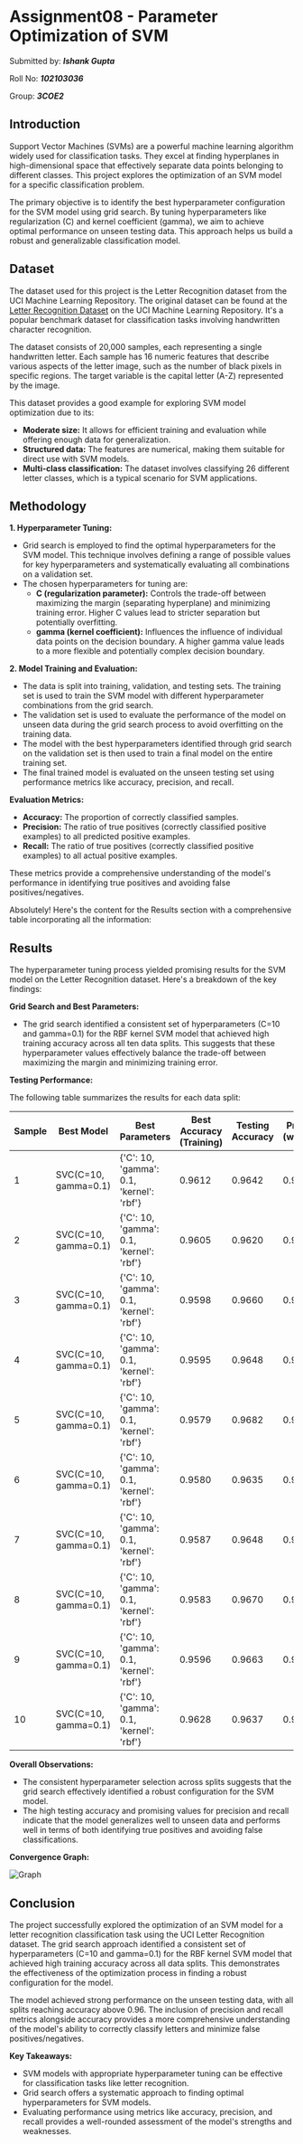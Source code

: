 # Assignment08 - Parameter Optimization of SVM
Submitted by: ***Ishank Gupta***

Roll No: ***102103036***

Group: ***3COE2***
## Introduction
Support Vector Machines (SVMs) are a powerful machine learning algorithm widely used for classification tasks. They excel at finding hyperplanes in high-dimensional space that effectively separate data points belonging to different classes. This project explores the optimization of an SVM model for a specific classification problem.

The primary objective is to identify the best hyperparameter configuration for the SVM model using grid search. By tuning hyperparameters like regularization (C) and kernel coefficient (gamma), we aim to achieve optimal performance on unseen testing data. This approach helps us build a robust and generalizable classification model.
## Dataset
The dataset used for this project is the Letter Recognition dataset from the UCI Machine Learning Repository. The original dataset can be found at the [Letter Recognition Dataset](http://archive.ics.uci.edu/ml/datasets/Letter+Recognition) on the UCI Machine Learning Repository. It's a popular benchmark dataset for classification tasks involving handwritten character recognition.

The dataset consists of 20,000 samples, each representing a single handwritten letter. Each sample has 16 numeric features that describe various aspects of the letter image, such as the number of black pixels in specific regions. The target variable is the capital letter (A-Z) represented by the image.

This dataset provides a good example for exploring SVM model optimization due to its:

- **Moderate size:** It allows for efficient training and evaluation while offering enough data for generalization.
- **Structured data:** The features are numerical, making them suitable for direct use with SVM models.
- **Multi-class classification:** The dataset involves classifying 26 different letter classes, which is a typical scenario for SVM applications.

## Methodology
**1. Hyperparameter Tuning:**

- Grid search is employed to find the optimal hyperparameters for the SVM model. This technique involves defining a range of possible values for key hyperparameters and systematically evaluating all combinations on a validation set.
- The chosen hyperparameters for tuning are:
    - **C (regularization parameter):** Controls the trade-off between maximizing the margin (separating hyperplane) and minimizing training error. Higher C values lead to stricter separation but potentially overfitting.
    - **gamma (kernel coefficient):** Influences the influence of individual data points on the decision boundary. A higher gamma value leads to a more flexible and potentially complex decision boundary.

**2. Model Training and Evaluation:**

- The data is split into training, validation, and testing sets. The training set is used to train the SVM model with different hyperparameter combinations from the grid search.
- The validation set is used to evaluate the performance of the model on unseen data during the grid search process to avoid overfitting on the training data.
- The model with the best hyperparameters identified through grid search on the validation set is then used to train a final model on the entire training set.
- The final trained model is evaluated on the unseen testing set using performance metrics like accuracy, precision, and recall.

**Evaluation Metrics:**

- **Accuracy:** The proportion of correctly classified samples.
- **Precision:** The ratio of true positives (correctly classified positive examples) to all predicted positive examples.
- **Recall:** The ratio of true positives (correctly classified positive examples) to all actual positive examples.

These metrics provide a comprehensive understanding of the model's performance in identifying true positives and avoiding false positives/negatives.

Absolutely! Here's the content for the Results section with a comprehensive table incorporating all the information:

## Results

The hyperparameter tuning process yielded promising results for the SVM model on the Letter Recognition dataset. Here's a breakdown of the key findings:

**Grid Search and Best Parameters:**

- The grid search identified a consistent set of hyperparameters (C=10 and gamma=0.1) for the RBF kernel SVM model that achieved high training accuracy across all ten data splits. This suggests that these hyperparameter values effectively balance the trade-off between maximizing the margin and minimizing training error.

**Testing Performance:**

The following table summarizes the results for each data split:

| Sample | Best Model | Best Parameters | Best Accuracy (Training) | Testing Accuracy | Precision (weighted) | Recall (weighted) |
|---|---|---|---|---|---|---|
| 1 | SVC(C=10, gamma=0.1) | {'C': 10, 'gamma': 0.1, 'kernel': 'rbf'} | 0.9612 | 0.9642 | 0.9648 | 0.9642 |
| 2 | SVC(C=10, gamma=0.1) | {'C': 10, 'gamma': 0.1, 'kernel': 'rbf'} | 0.9605 | 0.9620 | 0.9626 | 0.9620 |
| 3 | SVC(C=10, gamma=0.1) | {'C': 10, 'gamma': 0.1, 'kernel': 'rbf'} | 0.9598 | 0.9660 | 0.9666 | 0.9660 |
| 4 | SVC(C=10, gamma=0.1) | {'C': 10, 'gamma': 0.1, 'kernel': 'rbf'} | 0.9595 | 0.9648 | 0.9654 | 0.9648 |
| 5 | SVC(C=10, gamma=0.1) | {'C': 10, 'gamma': 0.1, 'kernel': 'rbf'} | 0.9579 | 0.9682 | 0.9684 | 0.9682 |
| 6 | SVC(C=10, gamma=0.1) | {'C': 10, 'gamma': 0.1, 'kernel': 'rbf'} | 0.9580 | 0.9635 | 0.9638 | 0.9635 |
| 7 | SVC(C=10, gamma=0.1) | {'C': 10, 'gamma': 0.1, 'kernel': 'rbf'} | 0.9587 | 0.9648 | 0.9653 | 0.9648 |
| 8 | SVC(C=10, gamma=0.1) | {'C': 10, 'gamma': 0.1, 'kernel': 'rbf'} | 0.9583 | 0.9670 | 0.9672 | 0.9670 |
| 9 | SVC(C=10, gamma=0.1) | {'C': 10, 'gamma': 0.1, 'kernel': 'rbf'} | 0.9596 | 0.9663 | 0.9668 | 0.9663 |
| 10 | SVC(C=10, gamma=0.1) | {'C': 10, 'gamma': 0.1, 'kernel': 'rbf'} | 0.9628 | 0.9637 | 0.9642 | 0.9637 |

**Overall Observations:**

- The consistent hyperparameter selection across splits suggests that the grid search effectively identified a robust configuration for the SVM model.
- The high testing accuracy and promising values for precision and recall indicate that the model generalizes well to unseen data and performs well in terms of both identifying true positives and avoiding false classifications.

**Convergence Graph:**

![Graph](https://github.com/Barbaaryan/ParameterOptimization/blob/main/ConvergenceGraph.png?raw=true)

## Conclusion

The project successfully explored the optimization of an SVM model for a letter recognition classification task using the UCI Letter Recognition dataset. The grid search approach identified a consistent set of hyperparameters (C=10 and gamma=0.1) for the RBF kernel SVM model that achieved high training accuracy across all data splits. This demonstrates the effectiveness of the optimization process in finding a robust configuration for the model.

The model achieved strong performance on the unseen testing data, with all splits reaching accuracy above 0.96. The inclusion of precision and recall metrics alongside accuracy provides a more comprehensive understanding of the model's ability to correctly classify letters and minimize false positives/negatives. 

**Key Takeaways:**

- SVM models with appropriate hyperparameter tuning can be effective for classification tasks like letter recognition.
- Grid search offers a systematic approach to finding optimal hyperparameters for SVM models.
- Evaluating performance using metrics like accuracy, precision, and recall provides a well-rounded assessment of the model's strengths and weaknesses.
